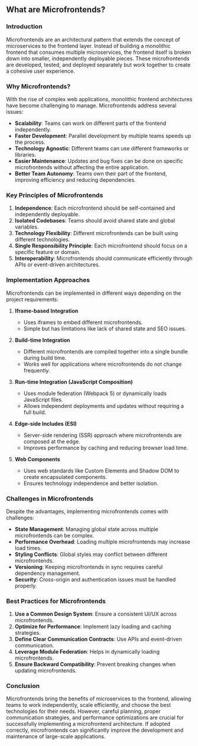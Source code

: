 ## What are Microfrontends?

### Introduction
Microfrontends are an architectural pattern that extends the concept of microservices to the frontend layer. Instead of building a monolithic frontend that consumes multiple microservices, the frontend itself is broken down into smaller, independently deployable pieces. These microfrontends are developed, tested, and deployed separately but work together to create a cohesive user experience.

### Why Microfrontends?
With the rise of complex web applications, monolithic frontend architectures have become challenging to manage. Microfrontends address several issues:
- **Scalability**: Teams can work on different parts of the frontend independently.
- **Faster Development**: Parallel development by multiple teams speeds up the process.
- **Technology Agnostic**: Different teams can use different frameworks or libraries.
- **Easier Maintenance**: Updates and bug fixes can be done on specific microfrontends without affecting the entire application.
- **Better Team Autonomy**: Teams own their part of the frontend, improving efficiency and reducing dependencies.

### Key Principles of Microfrontends
1. **Independence**: Each microfrontend should be self-contained and independently deployable.
2. **Isolated Codebases**: Teams should avoid shared state and global variables.
3. **Technology Flexibility**: Different microfrontends can be built using different technologies.
4. **Single Responsibility Principle**: Each microfrontend should focus on a specific feature or domain.
5. **Interoperability**: Microfrontends should communicate efficiently through APIs or event-driven architectures.

### Implementation Approaches
Microfrontends can be implemented in different ways depending on the project requirements:

1. **Iframe-based Integration**
   - Uses iframes to embed different microfrontends.
   - Simple but has limitations like lack of shared state and SEO issues.

2. **Build-time Integration**
   - Different microfrontends are compiled together into a single bundle during build time.
   - Works well for applications where microfrontends do not change frequently.

3. **Run-time Integration (JavaScript Composition)**
   - Uses module federation (Webpack 5) or dynamically loads JavaScript files.
   - Allows independent deployments and updates without requiring a full build.

4. **Edge-side Includes (ESI)**
   - Server-side rendering (SSR) approach where microfrontends are composed at the edge.
   - Improves performance by caching and reducing browser load time.

5. **Web Components**
   - Uses web standards like Custom Elements and Shadow DOM to create encapsulated components.
   - Ensures technology independence and better isolation.

### Challenges in Microfrontends
Despite the advantages, implementing microfrontends comes with challenges:
- **State Management**: Managing global state across multiple microfrontends can be complex.
- **Performance Overhead**: Loading multiple microfrontends may increase load times.
- **Styling Conflicts**: Global styles may conflict between different microfrontends.
- **Versioning**: Keeping microfrontends in sync requires careful dependency management.
- **Security**: Cross-origin and authentication issues must be handled properly.

### Best Practices for Microfrontends
1. **Use a Common Design System**: Ensure a consistent UI/UX across microfrontends.
2. **Optimize for Performance**: Implement lazy loading and caching strategies.
3. **Define Clear Communication Contracts**: Use APIs and event-driven communication.
4. **Leverage Module Federation**: Helps in dynamically loading microfrontends.
5. **Ensure Backward Compatibility**: Prevent breaking changes when updating microfrontends.

### Conclusion
Microfrontends bring the benefits of microservices to the frontend, allowing teams to work independently, scale efficiently, and choose the best technologies for their needs. However, careful planning, proper communication strategies, and performance optimizations are crucial for successfully implementing a microfrontend architecture. If adopted correctly, microfrontends can significantly improve the development and maintenance of large-scale applications.

